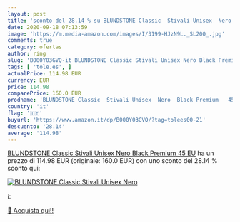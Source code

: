 ```yaml
---
layout: post
title: 'sconto del 28.14 % su BLUNDSTONE Classic  Stivali Unisex  Nero  '
date: 2020-09-18 07:13:59
image: 'https://m.media-amazon.com/images/I/3199-HJzN9L._SL200_.jpg'
comments: true
category: ofertas
author: ring
slug: 'B000Y03GVQ-it BLUNDSTONE Classic Stivali Unisex Nero Black Premium 45 EU'
tags: [ 'tole.es', ]
actualPrice: 114.98 EUR
currency: EUR
price: 114.98
comparePrice: 160.0 EUR
prodname: 'BLUNDSTONE Classic  Stivali Unisex  Nero  Black Premium   45 EU'
country: 'it'
flag: '🇮🇹'
buyurl: 'https://www.amazon.it/dp/B000Y03GVQ/?tag=tolees00-21'
descuento: '28.14'
average: '114.98'
---
```


[BLUNDSTONE Classic  Stivali Unisex  Nero  Black Premium   45 EU](https://www.amazon.it/dp/B000Y03GVQ/?tag=tolees00-21) ha un prezzo di 114.98 EUR (originale: 160.0 EUR) con uno sconto del 28.14 % sconto qui:

[![BLUNDSTONE Classic  Stivali Unisex  Nero](https://m.media-amazon.com/images/I/3199-HJzN9L._SL200_.jpg)](https://www.amazon.it/dp/B000Y03GVQ/?tag=tolees00-21)

ℹ️:


[🛒 Acquista qui!!](https://www.amazon.it/dp/B000Y03GVQ/?tag=tolees00-21)
